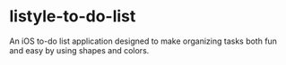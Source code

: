 # listyle-to-do-list
An iOS to-do list application designed to make organizing tasks both fun and easy by using shapes and colors.
